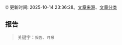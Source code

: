 :alarm_clock: 更新时间: 2025-10-14 23:36:28。[文章来源](/README.md)、[文章分类](/TAGS.md)

## 报告


> 关键字：`报告`、`月报`



